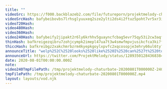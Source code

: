 ```yaml
---
title: ""
videoSrc: https://f000.backblazeb2.com/file/futureporn/projektmelody-chaturbate-2020-07-31.mp4
videoSrcHash: bafybeibovbs7lrhsglyuuxeq2sze2ylti2ds4i2ftuz5poht7vr5xr3i24
video720Hash: 
video480Hash: 
video360Hash: 
video240Hash: bafybeify2jipakt2r6ly6krhhv5guayncfcbag5evr75qy53i2cw3aqf5e?filename=projektmelody-chaturbate-20200801T000000Z-240p.mp4
thinHash: bafkreigezqibru7zohjcympk2imepl47ua7t3w4smwfmpvjusikcfca3ki?filename=20200801T000000Z_thin.jpg
thiccHash: bafkreibgz2xakchmrbzrm4kyepkgoylxpvfc2xqcosopje3ehry66ul6ty?filename=20200801T000000Z_thicc.jpg
announceTitle: "welp%252C%2520looks%2520like%2520I%2520can%2527t%2520touch%2520my%2520elbows%2520behind%2520my%2520back%2520lol"
announceUrl: https://twitter.com/ProjektMelody/status/1289350128436838400
date: 2020-08-01T00:00:00.000Z
note: 
video240TmpFilePath: /tmp/projektmelody-chaturbate-20200801T000000Z-240p.mp4
tmpFilePath: /tmp/projektmelody-chaturbate-20200801T000000Z.mp4
layout: layouts/vod.njk
---
```


